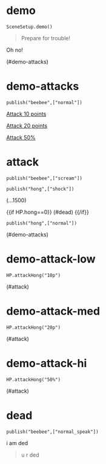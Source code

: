 # demo

`SceneSetup.demo()`

> Prepare for trouble!

Oh no!

(#demo-attacks)

# demo-attacks

`publish("beebee",["normal"])`

[Attack 10 points](#demo-attack-low)

[Attack 20 points](#demo-attack-med)

[Attack 50%](#demo-attack-hi)

# attack

`publish("beebee",["scream"])`

`publish("hong",["shock"])`

(...1500)

{{if HP.hong==0}} (#dead) {{/if}}

`publish("hong",["normal"])`

(#demo-attacks)

# demo-attack-low

`HP.attackHong("10p")`

(#attack)

# demo-attack-med

`HP.attackHong("20p")`

(#attack)

# demo-attack-hi

`HP.attackHong("50%")`

(#attack)

# dead

`publish("beebee",["normal_speak"])`

i am ded

> u r ded
